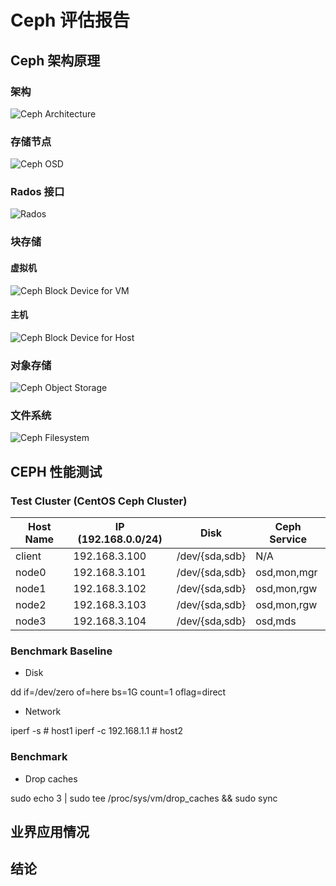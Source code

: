 # Ceph 评估报告

## Ceph 架构原理

### 架构

![Ceph Architecture](img/ceph-architecture.png)

### 存储节点

![Ceph OSD](img/ceph-osd-internals.png)

### Rados 接口

![Rados](img/ceph-rados.png)

### 块存储

#### 虚拟机
![Ceph Block Device for VM](img/ceph-rbd-vm.png)

#### 主机
![Ceph Block Device for Host](img/ceph-rbd-host.png)

### 对象存储

![Ceph Object Storage](img/ceph-rgw.png)

### 文件系统

![Ceph Filesystem](img/ceph-fs.png)

## CEPH 性能测试

### Test Cluster (CentOS Ceph Cluster)

| Host Name | IP (192.168.0.0/24) | Disk           | Ceph Service |
| --------- | ------------------- | -------------  | ------------ |
| client    |       192.168.3.100 | /dev/{sda,sdb} | N/A          |
| node0     |       192.168.3.101 | /dev/{sda,sdb} | osd,mon,mgr  |
| node1     |       192.168.3.102 | /dev/{sda,sdb} | osd,mon,rgw  |
| node2     |       192.168.3.103 | /dev/{sda,sdb} | osd,mon,rgw  |
| node3     |       192.168.3.104 | /dev/{sda,sdb} | osd,mds      |

### Benchmark Baseline

- Disk

dd if=/dev/zero of=here bs=1G count=1 oflag=direct

- Network

iperf -s               # host1
iperf -c 192.168.1.1   # host2

### Benchmark

- Drop caches

sudo echo 3 | sudo tee /proc/sys/vm/drop_caches && sudo sync

## 业界应用情况

## 结论
